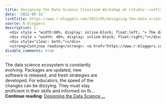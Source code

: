 ```yaml
---
title: Designing the Data Science Classroom Workshop at rstudio::conf(2022)
date: '2022-05-31'
linkTitle: https://www.r-bloggers.com/2022/05/designing-the-data-science-classroom-workshop-at-rstudioconf2022/
source: R-bloggers
description: |-
  <div style = "width:60%; display: inline-block; float:left; "> The data science ecosystem is constantly evolving. Packages are updated, new software is released, and fresh strategies are developed. For educators, the speed of the changes can be dizzying. They must stay proficient in their skills and informed on th...</div>
  <div style = "width: 40%; display: inline-block; float:right;"></div>
  <div style="clear: both;"></div>
  <strong>Continue reading</strong>: <a href="https://www.r-bloggers.com/2022/05/designing-the-data-science-classroom-workshop-at-rstudioconf2022/">Designing the Data Science ...
disable_comments: true
---
```

<div style = "width:60%; display: inline-block; float:left; "> The data science ecosystem is constantly evolving. Packages are updated, new software is released, and fresh strategies are developed. For educators, the speed of the changes can be dizzying. They must stay proficient in their skills and informed on th...</div>
<div style = "width: 40%; display: inline-block; float:right;"></div>
<div style="clear: both;"></div>
<strong>Continue reading</strong>: <a href="https://www.r-bloggers.com/2022/05/designing-the-data-science-classroom-workshop-at-rstudioconf2022/">Designing the Data Science ...